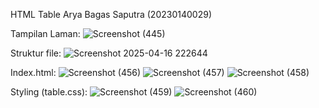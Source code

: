 HTML Table 
Arya Bagas Saputra
(20230140029)

Tampilan Laman:
![Screenshot (445)](https://github.com/user-attachments/assets/b799f67f-ae1b-491d-b44a-b61cbe138146)

Struktur file:
![Screenshot 2025-04-16 222644](https://github.com/user-attachments/assets/1d308325-2428-42a0-a04d-bf5f686672f3)

Index.html:
![Screenshot (456)](https://github.com/user-attachments/assets/e1f0037e-0aca-4bb0-82d0-58ea7cec1aa6)
![Screenshot (457)](https://github.com/user-attachments/assets/70d93cac-e8a0-4533-b0e3-1c1b168dc64a)
![Screenshot (458)](https://github.com/user-attachments/assets/cdcf5928-f3ef-4c20-af6a-4b4445f1952c)

Styling (table.css):
![Screenshot (459)](https://github.com/user-attachments/assets/6c971651-069a-4ad2-b3d2-318f17d24a2e)
![Screenshot (460)](https://github.com/user-attachments/assets/cdee6eb3-5e81-4905-92ef-014f243cff8e)
